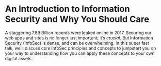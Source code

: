 # An Introduction to Information Security and Why You Should Care

A staggering 7.89 Billion records were leaked online in 2017. Securing our web apps and 
sites is no longer just important; it’s *crucial*. But Information Security (InfoSec) is 
dense, and can be overwhelming.  In this super fast talk, we’ll discuss core InfoSec 
principles and concepts to jumpstart you on your way to understanding how you can apply 
these concepts to your own digital assets.